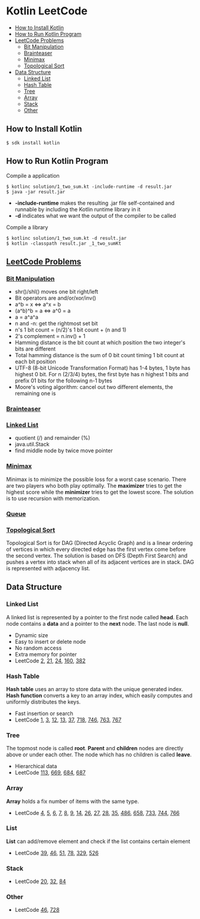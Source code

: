 # Kotlin LeetCode
- [How to Install Kotlin](#how-to-install-kotlin)    
- [How to Run Kotlin Program](#how-to-run-kotlin-program)    
- [LeetCode Problems](#leetcode-problems)  
  - [Bit Manipulation](#bit-manipulation) 
  - [Brainteaser](#brainteaser)
  - [Minimax](#minimax)
  - [Topological Sort](#topological-sort)
- [Data Structure](#data-structure) 
    - [Linked List](#linked-list)
    - [Hash Table](#hash-table)
    - [Tree](#tree)
    - [Array](#array)
    - [Stack](#stack)
    - [Other](#other)

## How to Install Kotlin

    $ sdk install kotlin 

## How to Run Kotlin Program 
Compile a application

    $ kotlinc solution/1_two_sum.kt -include-runtime -d result.jar
    $ java -jar result.jar

+ **-include-runtime** makes the resulting .jar file self-contained and runnable by including the Kotlin runtime library in it
+ **-d** indicates what we want the output of the compiler to be called

Compile a library

    $ kotlinc solution/1_two_sum.kt -d result.jar
    $ kotlin -classpath result.jar _1_two_sumKt

## [LeetCode Problems](https://leetcode.com/problemset/all/)

### [Bit Manipulation](https://leetcode.com/tag/bit-manipulation/)
- shr()/shl() moves one bit right/left
- Bit operators are and/or/xor/inv()
- a^b = x <=> a^x = b
- (a^b)^b = a <=> a^0 = a
- a = a^a^a
- n and  -n: get the rightmost set bit
- n's 1 bit count = (n/2)'s 1 bit count + (n and 1)
- 2's complement = n.inv() + 1
- Hamming distance is the bit count at which position the two integer's bits are different
- Total hamming distance is the sum of 0 bit count timing 1 bit count at each bit position
- UTF-8 (8-bit Unicode Transformation Format) has 1-4 bytes, 1 byte has highest 0 bit. 
For n (2/3/4) bytes, the first byte has n highest 1 bits and prefix 01 bits for the following n-1 bytes
- Moore's voting algorithm: cancel out two different elements, the remaining one is 

### [Brainteaser](https://leetcode.com/tag/brainteaser/)

### [Linked List](https://leetcode.com/tag/linked-list/)
- quotient (/) and remainder (%)
- java.util.Stack
- find middle node by twice move pointer

### [Minimax](https://leetcode.com/tag/minimax/)
Minimax is to minimize the possible loss for a worst case scenario. 
There are two players who both play optimally. 
The **maximizer** tries to get the highest score while the **minimizer** tries to get the lowest score. 
The solution is to use recursion with memorization.

### [Queue](https://leetcode.com/tag/queue/)

### [Topological Sort](https://leetcode.com/tag/topological-sort/)
Topological Sort is for DAG (Directed Acyclic Graph) and is a linear ordering of vertices in which every directed edge has the first vertex come before the second vertex.
The solution is based on DFS (Depth First Search) and pushes a vertex into stack when all of its adjacent vertices are in stack.
DAG is represented with adjacency list.
    
## Data Structure

### Linked List
A linked list is represented by a pointer to the first node called **head**.
Each node contains a **data** and a pointer to the **next** node. 
The last node is **null**.
- Dynamic size
- Easy to insert or delete node
- No random access
- Extra memory for pointer
- LeetCode
[2](https://leetcode.com/problems/add-two-numbers/description/),
[21](https://leetcode.com/problems/merge-two-sorted-lists/description/),
[24](https://leetcode.com/problems/swap-nodes-in-pairs/description/),
[160](https://leetcode.com/problems/intersection-of-two-linked-lists/#/description),
[382](https://leetcode.com/problems/linked-list-random-node/description/)

### Hash Table
**Hash table** uses an array to store data with the unique generated index.
**Hash function** converts a key to an array index, 
which easily computes and uniformly distributes the keys.
- Fast insertion or search
- LeetCode
[1](https://leetcode.com/problems/two-sum/description/),
[3](https://leetcode.com/problems/longest-substring-without-repeating-characters/description/),
[12](https://leetcode.com/problems/integer-to-roman/description/),
[13](https://leetcode.com/problems/roman-to-integer/description/),
[37](https://leetcode.com/problems/sudoku-solver/#/description),
[718](https://leetcode.com/problems/maximum-length-of-repeated-subarray/description/),
[746](https://leetcode.com/problems/min-cost-climbing-stairs/description/),
[763](https://leetcode.com/problems/partition-labels/description/),
[767](https://leetcode.com/problems/reorganize-string/description/)

### Tree
The topmost node is called **root**. 
**Parent** and **children** nodes are directly above or under each other.
The node which has no children is called **leave**.
- Hierarchical data
- LeetCode
[113](https://leetcode.com/problems/path-sum-ii/#/description),
[669](https://leetcode.com/problems/trim-a-binary-search-tree/description/),
[684](https://leetcode.com/problems/redundant-connection/description/),
[687](https://leetcode.com/problems/longest-univalue-path/description/)

### Array
**Array** holds a fix number of items with the same type.
- LeetCode
[4](https://leetcode.com/problems/median-of-two-sorted-arrays/description/),
[5](https://leetcode.com/problems/longest-palindromic-substring/description/),
[6](https://leetcode.com/problems/zigzag-conversion/description/),
[7](https://leetcode.com/problems/reverse-integer/description/),
[8](https://leetcode.com/problems/string-to-integer-atoi/description/),
[9](https://leetcode.com/problems/palindrome-number/description/),
[14](https://leetcode.com/problems/longest-common-prefix/description/),
[26](https://leetcode.com/problems/remove-duplicates-from-sorted-array/description/), 
[27](https://leetcode.com/problems/remove-element/description/),
[28](https://leetcode.com/problems/implement-strstr/description/),
[35](https://leetcode.com/problems/search-insert-position/description/),
[486](https://leetcode.com/problems/predict-the-winner/description/),
[658](https://leetcode.com/problems/find-k-closest-elements/description/),
[733](https://leetcode.com/problems/flood-fill/description/),
[744](https://leetcode.com/problems/find-smallest-letter-greater-than-target/description/),
[766](https://leetcode.com/problems/toeplitz-matrix/description/)

### List
**List** can add/remove element and check if the list contains certain element
- LeetCode
[39](https://leetcode.com/problems/combination-sum/description/),
[46](https://leetcode.com/problems/permutations/description/),
[51](https://leetcode.com/problems/n-queens/description/),
[78](https://leetcode.com/problems/subsets/description/),
[329](https://leetcode.com/problems/longest-increasing-path-in-a-matrix/description/),
[526](https://leetcode.com/problems/beautiful-arrangement/description/)

### Stack
- LeetCode
[20](https://leetcode.com/problems/valid-parentheses/description/),
[32](https://leetcode.com/problems/longest-valid-parentheses/#/description),
[84](https://leetcode.com/problems/largest-rectangle-in-histogram/#/description)

### Other
- LeetCode
[46](https://leetcode.com/problems/permutations/#/description),
[728](https://leetcode.com/problems/self-dividing-numbers/description/)
